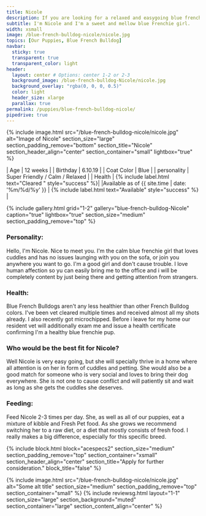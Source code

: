 ```yaml
---
title: Nicole
description: If you are looking for a relaxed and easygoing blue frenchie pup, this might just be your baby girl. She is sweet, affectionate and a really well behaved and well adjusted little pup. She is 12 weeks old and located in New York City.
subtitle: I'm Nicole and I'm a sweet and mellow blue Frenchie girl.
width: xsmall
image: /blue-french-bulldog-nicole/nicole.jpg
topics: [Our Puppies, Blue French Bulldog]
navbar:
  sticky: true
  transparent: true
  transparent_color: light
header:
  layout: center # Options: center 1-2 or 2-3
  background_image: /blue-french-bulldog-Nicole/nicole.jpg
  background_overlay: "rgba(0, 0, 0, 0.5)"
  color: light
  header_size: xlarge
  parallax: true
permalink: /puppies/blue-french-bulldog-nicole/
pipedrive: true
---
```


  {% include image.html 
	src="/blue-french-bulldog-nicole/nicole.jpg"
  alt="Image of Nicole"
  section_size="large"
  section_padding_remove="bottom"
  section_title="Nicole"
  section_header_align="center"
  section_container="small"
  lightbox="true"
%}


| Age     | 12 weeks  |
| Birthday     | 6.10.19   |
| Coat Color     | Blue   |
| personality     | Super Friendly / Calm / Relaxed |
| Health     |  {% include label.html text="Cleared " style="success" %}|
|Available as of {{ site.time | date: '%m/%d/%y' }}  | {% include label.html text="Available" style="success" %} |

{% include gallery.html 
	grid="1-2"
	gallery="blue-french-bulldog-Nicole"
	caption="true"
	lightbox="true"
  section_size="medium"
  section_padding_remove="top"
%}

### Personality: 
Hello, I'm Nicole. Nice to meet you. I'm the calm blue frenchie girl that loves cuddles and has no issues launging with you on the sofa, or join you anywhere you want to go. I'm a good girl and don't cause trouble. I love human affection so yu can easily bring me to the office and i will be completely content by just being there and getting attention from strangers.


### Health: 
Blue French Bulldogs aren't any less healthier than other French Bulldog colors. I've been vet cleared multiple times and received almost all my shots already. I also recently got microchipped. Before i leave for my home our resident vet will additionally exam me and issue a health certificate confirming I'm a healthy blue frenchie pup.

### Who would be the best fit for Nicole?
Well Nicole is very easy going, but she will specially thrive in a home where all attention is on her in form of cuddles and petting. She would also be a good match for someone who is very social and loves to bring their dog everywhere. She is not one to cause conflict and will patiently sit and wait as long as she gets the cuddles she deserves. 

 
### Feeding: 
Feed Nicole 2-3 times per day. She, as well as all of our puppies, eat a mixture of kibble and Fresh Pet food. As she grows we recommend switching her to a raw diet, or a diet that mostly consists of fresh food. I really makes a big difference, especially for this specific breed. 

{% include block.html 
  block="acespecs2"
  section_size="medium"
  section_padding_remove="top"
  section_container="xsmall"
  section_header_align="center"
  section_title="Apply for further consideration."
  block_title="false"
%}

{% include image.html 
	src="/blue-french-bulldog-nicole/nicole.jpg"
  alt="Some alt title"
  section_size="medium"
  section_padding_remove="top"
  section_container="small"
%}
{% include reviewsg.html 
   layout="1-1"
  section_size="large"
  section_background="muted"
  section_container="large"
  section_content_align="center"
%}